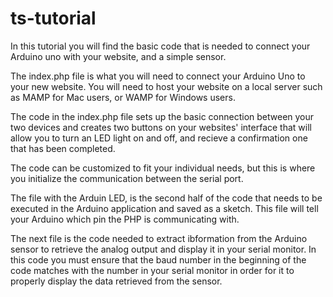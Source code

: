 # ts-tutorial
In this tutorial you will find the basic code that is needed to connect your Arduino uno with your website, and a simple sensor. 

The index.php file is what you will need to connect your Arduino Uno to your new website. You will need to host your website on a local server such as MAMP for Mac users, or WAMP for Windows users. 

The code in the index.php file sets up the basic connection between your two devices and creates two buttons on your websites' interface that will allow you to turn an LED light on and off, and recieve a confirmation one that has been completed.

The code can be customized to fit your individual needs, but this is where you initialize the communication between the serial port. 

The file with the Arduin LED, is the second half of the code that needs to be executed in the Arduino application and saved as a sketch. This file will tell your Arduino which pin the PHP is communicating with. 

The next file is the code needed to extract ibformation from the Arduino sensor to retrieve the analog output and display it in your serial monitor. In this code you must ensure that the baud number in the beginning of the code matches with the number in your serial monitor in order for it to properly display the data retrieved from the sensor. 

